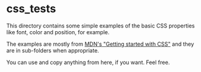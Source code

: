 # css_tests
This directory contains some simple examples of the basic CSS properties like font, color and position, for example.

The examples are mostly from [MDN's "Getting started with CSS"](https://developer.mozilla.org/en-US/docs/Web/Guide/CSS/Getting_started) and they are in sub-folders when appropriate.

You can use and copy anything from here, if you want. Feel free.
